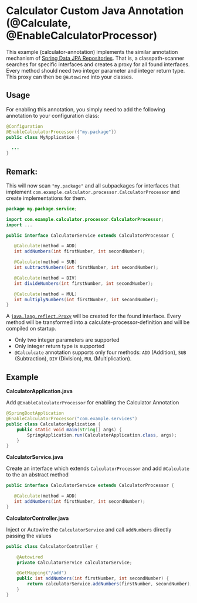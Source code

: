 # Calculator Custom Java Annotation (@Calculate, @EnableCalculatorProcessor)

This example (calculator-annotation) implements the similar annotation mechanism of [Spring Data JPA Repositories](https://docs.spring.io/spring-data/jpa/docs/2.3.1.RELEASE/reference/html/#jpa.repositories).
That is, a classpath-scanner searches for specific interfaces and creates a proxy for all found interfaces. 
Every method should need two integer parameter and integer return type. This proxy can then be `@Autowired` into your classes.

## Usage
For enabling this annotation, you simply need to add the following annotation to your configuration class:

```java
@Configuration 
@EnableCalculatorProcessor({"my.package"})
public class MyApplication {

  ...
} 
```

## Remark:
This will now scan `"my.package"` and all subpackages for interfaces that implement `com.example.calculator.processor.CalculatorProcessor` and create implementations for them.

```java
package my.package.service;

import com.example.calculator.processor.CalculatorProcessor;
import ...

public interface CalculatorService extends CalculatorProcessor {

   @Calculate(method = ADD)
   int addNumbers(int firstNumber, int secondNumber);

   @Calculate(method = SUB)
   int subtractNumbers(int firstNumber, int secondNumber);

   @Calculate(method = DIV)
   int divideNumbers(int firstNumber, int secondNumber);

   @Calculate(method = MUL)
   int multiplyNumbers(int firstNumber, int secondNumber);
}

```

A [`java.lang.reflect.Proxy`](https://docs.oracle.com/javase/8/docs/api/java/lang/reflect/Proxy.html) will be created for the 
found interface. Every method will be transformed into a calculate-processor-definition and will be compiled on startup.

- Only two integer parameters are supported
- Only integer return type is supported 
- `@Calculcate` annotation supports only four methods: `ADD` (Addition), `SUB` (Subtraction), `DIV` (Division), `MUL` (Multiplication).

## Example

**CalculatorApplication.java**

Add `@EnableCalculatorProcessor` for enabling the Calculator Annotation

```java
@SpringBootApplication
@EnableCalculatorProcessor("com.example.services")
public class CalculatorApplication {
	public static void main(String[] args) {
		SpringApplication.run(CalculatorApplication.class, args);
	}
}
```

**CalculatorService.java**

Create an interface which extends `CalculatorProcessor` and add `@Calculate` to the an abstract method

```java
public interface CalculatorService extends CalculatorProcessor {

   @Calculate(method = ADD)
   int addNumbers(int firstNumber, int secondNumber);
}
```
**CalculatorController.java**

Inject or Autowire the `CalculatorService` and call `addNumbers` directly passing the values

```java
public class CalculatorController {

    @Autowired
    private CalculatorService calculatorService;

    @GetMapping("/add")
    public int addNumbers(int firstNumber, int secondNumber) {
        return calculatorService.addNumbers(firstNumber, secondNumber);
    }
}
```
